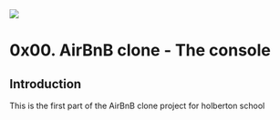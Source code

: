 <img src="https://holbertonintranet.s3.amazonaws.com/uploads/medias/2018/6/65f4a1dd9c51265f49d0.png?X-Amz-Algorithm=AWS4-HMAC-SHA256&X-Amz-Credential=AKIARDDGGGOUWMNL5ANN%2F20210624%2Fus-east-1%2Fs3%2Faws4_request&X-Amz-Date=20210624T114541Z&X-Amz-Expires=86400&X-Amz-SignedHeaders=host&X-Amz-Signature=c6503a7928892dd548b20ab0dd985843b959a0356fa209d4ee2011d9f34cb40d">

# 0x00. AirBnB clone - The console

## Introduction
This is the first part of the AirBnB clone project for holberton school

